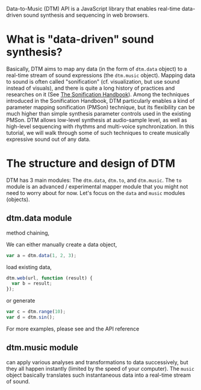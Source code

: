 <script src="../dtm.js"></script>
<script>
function playNext(elem) {
    try {
        var code = elem.nextElementSibling.getElementsByClassName('prettyprint source')[0].textContent;
        eval(code);
    } catch (e) {}
}

function playPrev(elem) {
    try {
        var code = elem.previousElementSibling.getElementsByClassName('prettyprint source')[0].textContent;
        eval(code);
    } catch (e) {
        alert(e);
    }
}
</script>

Data-to-Music (DTM) API is a JavaScript library that enables real-time data-driven sound synthesis and sequencing in web browsers. 

# What is "data-driven" sound synthesis?

Basically, DTM aims to map any data (in the form of `dtm.data` object) to a real-time stream of sound expressions (the `dtm.music` object). Mapping data to sound is often called "sonification" (cf. visualization, but use sound instead of visuals), and there is quite a long history of practices and researches on it (See [The Sonification Handbook](http://sonification.de/handbook/)). Among the techniques introduced in the Sonification Handbook, DTM particularly enables a kind of parameter mapping sonification (PMSon) technique, but its flexibility can be much higher than simple synthesis parameter controls used in the existing PMSon. DTM allows low-level synthesis at audio-sample level, as well as high-level sequencing with rhythms and multi-voice synchronization. In this tutorial, we will walk through some of such techniques to create musically expressive sound out of any data.

# The structure and design of DTM

DTM has 3 main modules: The `dtm.data`, `dtm.to`, and `dtm.music`. The `to` module is an advanced / experimental mapper module that you might not need to worry about for now. Let's focus on the `data` and `music` modules (objects).

## dtm.data module


method chaining, 

We can either manually create a data object,
```javascript
var a = dtm.data(1, 2, 3);
```

load existing data,
```javascript
dtm.web(url, function (result) {
  var b = result; 
});
```
or generate 
```javascript
var c = dtm.range(10);
var d = dtm.sin();
```


For more examples, please see 
and the API reference



## dtm.music module


can apply various analyses and transformations to data successively, but they all happen instantly (limited by the speed of your computer). The `music` object basically translates such instantaneous data into a real-time stream of sound. 



